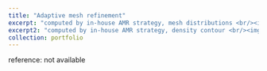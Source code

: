 ```yaml
---
title: "Adaptive mesh refinement"
excerpt: "computed by in-house AMR strategy, mesh distributions <br/><img src='/images/regRefPerMesh.jpg' width='300' height='auto'>"
excerpt2: "computed by in-house AMR strategy, density contour <br/><img src='/images/regRefPerRes.jpg' width='300' height='auto'>"
collection: portfolio
---
```


reference: not available

<!-- This is an item in your portfolio. It can be have images or nice text. If you name the file .md, it will be parsed as markdown. If you name the file .html, it will be parsed as HTML.  -->
